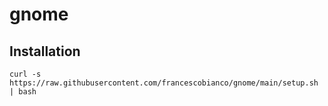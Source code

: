 # gnome

## Installation

```shell
curl -s https://raw.githubusercontent.com/francescobianco/gnome/main/setup.sh | bash
```
